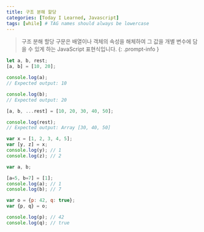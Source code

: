 ```yaml
---
title: 구조 분해 할당
categories: [Today I Learned, Javascript]
tags: [while] # TAG names should always be lowercase
---
```


> 구조 분해 할당 구문은 배열이나 객체의 속성을 해체하여 그 값을 개별 변수에 담을 수 있게 하는 JavaScript 표현식입니다.
{: .prompt-info }

```js
let a, b, rest;
[a, b] = [10, 20];

console.log(a);
// Expected output: 10

console.log(b);
// Expected output: 20

[a, b, ...rest] = [10, 20, 30, 40, 50];

console.log(rest);
// Expected output: Array [30, 40, 50]
```
```js
var x = [1, 2, 3, 4, 5];
var [y, z] = x;
console.log(y); // 1
console.log(z); // 2
```
```js
var a, b;

[a=5, b=7] = [1];
console.log(a); // 1
console.log(b); // 7
```
```js
var o = {p: 42, q: true};
var {p, q} = o;

console.log(p); // 42
console.log(q); // true
```